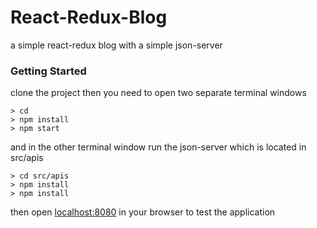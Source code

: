 # React-Redux-Blog
  a simple react-redux blog with a simple json-server

### Getting Started
clone the project then you need to open two separate terminal windows
```
> cd
> npm install
> npm start
```

and in the other terminal window run the json-server which is located in src/apis

```
> cd src/apis
> npm install
> npm install
```

then open [localhost:8080](http:localhost:8080) in your browser to test the application
